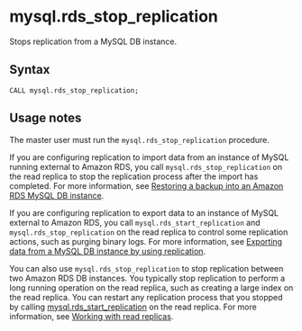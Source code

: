 # mysql\.rds\_stop\_replication<a name="mysql_rds_stop_replication"></a>

Stops replication from a MySQL DB instance\.

## Syntax<a name="mysql_rds_stop_replication-syntax"></a>

```
CALL mysql.rds_stop_replication;
```

## Usage notes<a name="mysql_rds_stop_replication-usage-notes"></a>

The master user must run the `mysql.rds_stop_replication` procedure\. 

If you are configuring replication to import data from an instance of MySQL running external to Amazon RDS, you call `mysql.rds_stop_replication` on the read replica to stop the replication process after the import has completed\. For more information, see [Restoring a backup into an Amazon RDS MySQL DB instance](MySQL.Procedural.Importing.md)\.

If you are configuring replication to export data to an instance of MySQL external to Amazon RDS, you call `mysql.rds_start_replication` and `mysql.rds_stop_replication` on the read replica to control some replication actions, such as purging binary logs\. For more information, see [Exporting data from a MySQL DB instance by using replication](MySQL.Procedural.Exporting.NonRDSRepl.md)\.

You can also use `mysql.rds_stop_replication` to stop replication between two Amazon RDS DB instances\. You typically stop replication to perform a long running operation on the read replica, such as creating a large index on the read replica\. You can restart any replication process that you stopped by calling [mysql\.rds\_start\_replication](mysql_rds_start_replication.md) on the read replica\. For more information, see [Working with read replicas](USER_ReadRepl.md)\.
